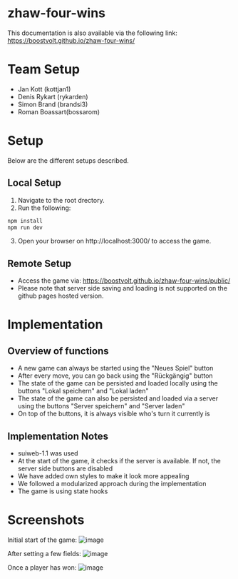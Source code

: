 # zhaw-four-wins
This documentation is also available via the following link: https://boostvolt.github.io/zhaw-four-wins/

# Team Setup
- Jan Kott (kottjan1)
- Denis Rykart (rykarden)
- Simon Brand (brandsi3)
- Roman Boassart(bossarom)

# Setup
Below are the different setups described.

## Local Setup
1. Navigate to the root drectory.
2. Run the following:
```sh
npm install
npm run dev
```
3. Open your browser on http://localhost:3000/ to access the game.

## Remote Setup
- Access the game via: https://boostvolt.github.io/zhaw-four-wins/public/
- Please note that server side saving and loading is not supported on the github pages hosted version.

# Implementation

## Overview of functions
- A new game can always be started using the "Neues Spiel" button
- After every move, you can go back using the "Rückgängig" button
- The state of the game can be persisted and loaded locally using the buttons "Lokal speichern" and "Lokal laden"
- The state of the game can also be persisted and loaded via a server using the buttons "Server speichern" and "Server laden"
- On top of the buttons, it is always visible who's turn it currently is

## Implementation Notes
- suiweb-1.1 was used
- At the start of the game, it checks if the server is available. If not, the server side buttons are disabled
- We have added own styles to make it look more appealing
- We followed a modularized approach during the implementation
- The game is using state hooks

# Screenshots
Initial start of the game:
![image](https://github.com/user-attachments/assets/b01e41ce-6aa3-4dcc-938f-bc17f334ebc7)

After setting a few fields:
![image](https://github.com/user-attachments/assets/bd128354-a9fd-425b-a460-03120db9e768)

Once a player has won:
![image](https://github.com/user-attachments/assets/68c88624-8ca9-4488-970a-788bc463b272)
